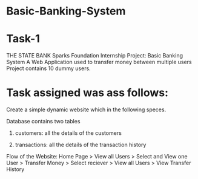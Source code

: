 # Basic-Banking-System

# Task-1

THE STATE BANK Sparks Foundation Internship Project: Basic Banking System A Web Application used to transfer money between multiple users Project contains 10 dummy users.

# Task assigned was ass follows:
Create a simple dynamic website which in the following speces.

Database contains two tables

1. customers: all the details of the customers

2. transactions: all the details of the transaction history

Flow of the Website: Home Page > View all Users > Select and View one User > Transfer Money > Select reciever > View all Users > View Transfer History
